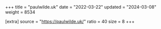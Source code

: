 +++
title = "paulwilde.uk"
date = "2022-03-22"
updated = "2024-03-08"
weight = 8534

[extra]
source = "https://paulwilde.uk/"
ratio = 40
size = 8
+++
